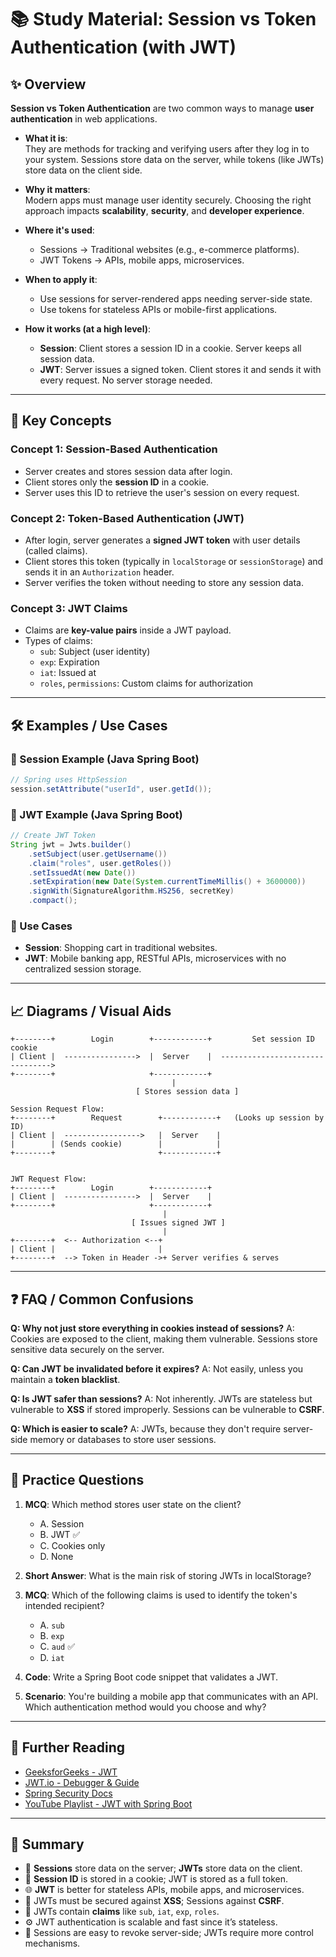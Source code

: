 # 📚 Study Material: Session vs Token Authentication (with JWT)

## ✨ Overview

**Session vs Token Authentication** are two common ways to manage **user authentication** in web applications.

- **What it is**:  
  They are methods for tracking and verifying users after they log in to your system. Sessions store data on the server, while tokens (like JWTs) store data on the client side.

- **Why it matters**:  
  Modern apps must manage user identity securely. Choosing the right approach impacts **scalability**, **security**, and **developer experience**.

- **Where it's used**:  
  - Sessions → Traditional websites (e.g., e-commerce platforms).
  - JWT Tokens → APIs, mobile apps, microservices.

- **When to apply it**:  
  - Use sessions for server-rendered apps needing server-side state.
  - Use tokens for stateless APIs or mobile-first applications.

- **How it works (at a high level)**:  
  - **Session**: Client stores a session ID in a cookie. Server keeps all session data.
  - **JWT**: Server issues a signed token. Client stores it and sends it with every request. No server storage needed.

---

## 🧠 Key Concepts

### Concept 1: Session-Based Authentication
- Server creates and stores session data after login.
- Client stores only the **session ID** in a cookie.
- Server uses this ID to retrieve the user's session on every request.

### Concept 2: Token-Based Authentication (JWT)
- After login, server generates a **signed JWT token** with user details (called claims).
- Client stores this token (typically in `localStorage` or `sessionStorage`) and sends it in an `Authorization` header.
- Server verifies the token without needing to store any session data.

### Concept 3: JWT Claims
- Claims are **key-value pairs** inside a JWT payload.
- Types of claims:
  - `sub`: Subject (user identity)
  - `exp`: Expiration
  - `iat`: Issued at
  - `roles`, `permissions`: Custom claims for authorization

---

## 🛠️ Examples / Use Cases

### 🔐 Session Example (Java Spring Boot)
```java
// Spring uses HttpSession
session.setAttribute("userId", user.getId());
````

### 🔐 JWT Example (Java Spring Boot)

```java
// Create JWT Token
String jwt = Jwts.builder()
    .setSubject(user.getUsername())
    .claim("roles", user.getRoles())
    .setIssuedAt(new Date())
    .setExpiration(new Date(System.currentTimeMillis() + 3600000))
    .signWith(SignatureAlgorithm.HS256, secretKey)
    .compact();
```

### 📱 Use Cases

* **Session**: Shopping cart in traditional websites.
* **JWT**: Mobile banking app, RESTful APIs, microservices with no centralized session storage.

---

## 📈 Diagrams / Visual Aids

```
+--------+        Login        +------------+         Set session ID cookie
| Client |  ---------------->  |  Server    |  -------------------------------->
+--------+                     +------------+                               
                                    |
                            [ Stores session data ]

Session Request Flow:
+--------+        Request        +------------+   (Looks up session by ID)
| Client |  ----------------->   |  Server    |
|        | (Sends cookie)        |            |
+--------+                       +------------+


JWT Request Flow:
+--------+        Login        +------------+
| Client |  ---------------->  |  Server    |
+--------+                     +------------+
                                  |
                           [ Issues signed JWT ]
                                  |
+--------+  <-- Authorization <--+  
| Client |                       |
+--------+  --> Token in Header ->+ Server verifies & serves
```

---

## ❓ FAQ / Common Confusions

**Q: Why not just store everything in cookies instead of sessions?**
A: Cookies are exposed to the client, making them vulnerable. Sessions store sensitive data securely on the server.

**Q: Can JWT be invalidated before it expires?**
A: Not easily, unless you maintain a **token blacklist**.

**Q: Is JWT safer than sessions?**
A: Not inherently. JWTs are stateless but vulnerable to **XSS** if stored improperly. Sessions can be vulnerable to **CSRF**.

**Q: Which is easier to scale?**
A: JWTs, because they don't require server-side memory or databases to store user sessions.

---

## 🧪 Practice Questions

1. **MCQ**: Which method stores user state on the client?

   * A. Session
   * B. JWT ✅
   * C. Cookies only
   * D. None

2. **Short Answer**: What is the main risk of storing JWTs in localStorage?

3. **MCQ**: Which of the following claims is used to identify the token's intended recipient?

   * A. `sub`
   * B. `exp`
   * C. `aud` ✅
   * D. `iat`

4. **Code**: Write a Spring Boot code snippet that validates a JWT.

5. **Scenario**: You're building a mobile app that communicates with an API. Which authentication method would you choose and why?

---

## 🔗 Further Reading

* [GeeksforGeeks - JWT](https://www.geeksforgeeks.org/json-web-token-jwt/)
* [JWT.io - Debugger & Guide](https://jwt.io)
* [Spring Security Docs](https://docs.spring.io/spring-security/reference/)
* [YouTube Playlist - JWT with Spring Boot](https://www.youtube.com/results?search_query=jwt+spring+boot)

---

## 📝 Summary

* 🔐 **Sessions** store data on the server; **JWTs** store data on the client.
* 💾 **Session ID** is stored in a cookie; JWT is stored as a full token.
* 🌐 **JWT** is better for stateless APIs, mobile apps, and microservices.
* 🚨 JWTs must be secured against **XSS**; Sessions against **CSRF**.
* 🧠 JWTs contain **claims** like `sub`, `iat`, `exp`, `roles`.
* ⚙️ JWT authentication is scalable and fast since it’s stateless.
* 🔁 Sessions are easy to revoke server-side; JWTs require more control mechanisms.
